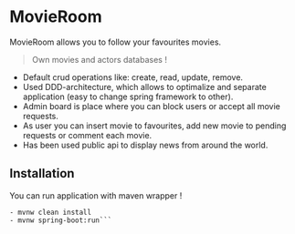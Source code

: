 # MovieRoom

MovieRoom allows you to follow your favourites movies.

> Own movies and actors databases !

* Default crud operations like: create, read, update, remove.
* Used DDD-architecture, which allows to optimalize and separate application (easy to change spring framework to other).
* Admin board is place where you can block users or accept all movie requests.
* As user you can insert movie to favourites, add new movie to pending requests or comment each movie.
* Has been used public api to display news from around the world.

## Installation

You can run application with maven wrapper !
```
- mvnw clean install
- mvnw spring-boot:run```
